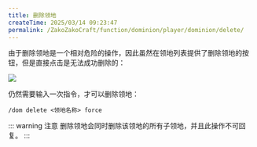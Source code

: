 ```yaml
---
title: 删除领地
createTime: 2025/03/14 09:23:47
permalink: /ZakoZakoCraft/function/dominion/player/dominion/delete/
---
```


由于删除领地是一个相对危险的操作，因此虽然在领地列表提供了删除领地的按钮，但是直接点击是无法成功删除的：

![](/assets/ZakoZakoCraft/function/dominion/player/dominion/delete/1.png)

仍然需要输入一次指令，才可以删除领地：

```
/dom delete <领地名称> force
```

::: warning 注意
删除领地会同时删除该领地的所有子领地，并且此操作不可回复。
:::
